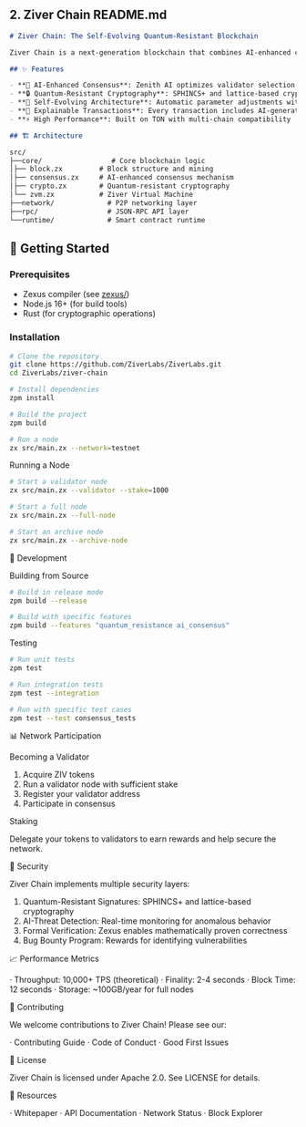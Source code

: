 
## 2. Ziver Chain README.md

```markdown
# Ziver Chain: The Self-Evolving Quantum-Resistant Blockchain

Ziver Chain is a next-generation blockchain that combines AI-enhanced consensus, quantum-resistant cryptography, and self-evolving architecture to create the most advanced distributed ledger technology.

## ✨ Features

- **🤖 AI-Enhanced Consensus**: Zenith AI optimizes validator selection and network parameters
- **🔒 Quantum-Resistant Cryptography**: SPHINCS+ and lattice-based cryptography for future-proof security
- **🔄 Self-Evolving Architecture**: Automatic parameter adjustments without hard forks
- **📖 Explainable Transactions**: Every transaction includes AI-generated explanations
- **⚡ High Performance**: Built on TON with multi-chain compatibility

## 🏗️ Architecture

src/
├──core/                 # Core blockchain logic
│├── block.zx         # Block structure and mining
│├── consensus.zx     # AI-enhanced consensus mechanism
│├── crypto.zx        # Quantum-resistant cryptography
│└── zvm.zx           # Ziver Virtual Machine
├──network/             # P2P networking layer
├──rpc/                 # JSON-RPC API layer
└──runtime/             # Smart contract runtime

```

## 🚀 Getting Started

### Prerequisites

- Zexus compiler (see [zexus/](../zexus/))
- Node.js 16+ (for build tools)
- Rust (for cryptographic operations)

### Installation

```bash
# Clone the repository
git clone https://github.com/ZiverLabs/ZiverLabs.git
cd ZiverLabs/ziver-chain

# Install dependencies
zpm install

# Build the project
zpm build

# Run a node
zx src/main.zx --network=testnet
```

Running a Node

```bash
# Start a validator node
zx src/main.zx --validator --stake=1000

# Start a full node
zx src/main.zx --full-node

# Start an archive node
zx src/main.zx --archive-node
```

🔧 Development

Building from Source

```bash
# Build in release mode
zpm build --release

# Build with specific features
zpm build --features "quantum_resistance ai_consensus"
```

Testing

```bash
# Run unit tests
zpm test

# Run integration tests
zpm test --integration

# Run with specific test cases
zpm test --test consensus_tests
```

📊 Network Participation

Becoming a Validator

1. Acquire ZIV tokens
2. Run a validator node with sufficient stake
3. Register your validator address
4. Participate in consensus

Staking

Delegate your tokens to validators to earn rewards and help secure the network.

🔐 Security

Ziver Chain implements multiple security layers:

1. Quantum-Resistant Signatures: SPHINCS+ and lattice-based cryptography
2. AI-Threat Detection: Real-time monitoring for anomalous behavior
3. Formal Verification: Zexus enables mathematically proven correctness
4. Bug Bounty Program: Rewards for identifying vulnerabilities

📈 Performance Metrics

· Throughput: 10,000+ TPS (theoretical)
· Finality: 2-4 seconds
· Block Time: 12 seconds
· Storage: ~100GB/year for full nodes

🤝 Contributing

We welcome contributions to Ziver Chain! Please see our:

· Contributing Guide
· Code of Conduct
· Good First Issues

📄 License

Ziver Chain is licensed under Apache 2.0. See LICENSE for details.

🔗 Resources

· Whitepaper
· API Documentation
· Network Status
· Block Explorer


